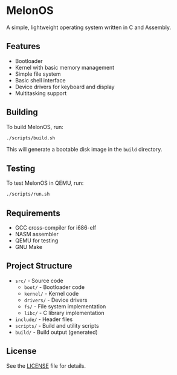 # MelonOS

A simple, lightweight operating system written in C and Assembly.

## Features

- Bootloader
- Kernel with basic memory management
- Simple file system
- Basic shell interface
- Device drivers for keyboard and display
- Multitasking support

## Building

To build MelonOS, run:

```bash
./scripts/build.sh
```

This will generate a bootable disk image in the `build` directory.

## Testing

To test MelonOS in QEMU, run:

```bash
./scripts/run.sh
```

## Requirements

- GCC cross-compiler for i686-elf
- NASM assembler
- QEMU for testing
- GNU Make

## Project Structure

- `src/` - Source code
  - `boot/` - Bootloader code
  - `kernel/` - Kernel code
  - `drivers/` - Device drivers
  - `fs/` - File system implementation
  - `libc/` - C library implementation
- `include/` - Header files
- `scripts/` - Build and utility scripts
- `build/` - Build output (generated)

## License

See the [LICENSE](LICENSE) file for details.
